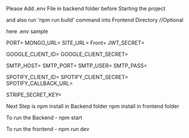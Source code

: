  Please Add .env  File in backend folder before Starting the project 

and also run 'npm run build' command into Frontend Directory //Optional

here .env sample 

PORT=
MONGO_URL=
SITE_URL=
Front=
JWT_SECRET=

GOOGLE_CLIENT_ID=
GOOGLE_CLIENT_SECRET=


SMTP_HOST=
SMTP_PORT=
SMTP_USER=
SMTP_PASS=

SPOTIFY_CLIENT_ID=
SPOTIFY_CLIENT_SECRET=
SPOTIFY_CALLBACK_URL=

STRIPE_SECRET_KEY=

Next Step is npm install in Backend folder
npm install in frontend folder 

To run the Backend  -  npm start 

To run the frontend - npm run dev 


